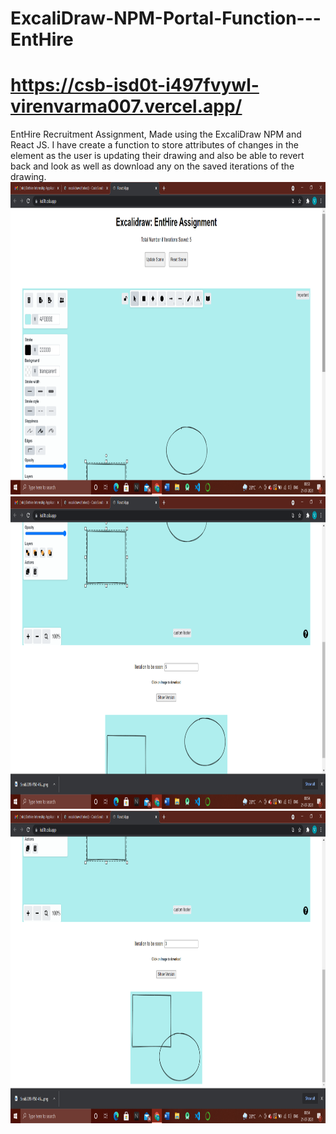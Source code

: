 # ExcaliDraw-NPM-Portal-Function---EntHire
# https://csb-isd0t-i497fvywl-virenvarma007.vercel.app/
EntHire Recruitment Assignment, Made using the ExcaliDraw NPM and React JS. I have create a function to store attributes of changes in the element as the user is updating their
drawing and also be able to revert back and look as well as download any on the saved iterations of the drawing.<br>
<img src="Images/Screenshot (198).png" width="900" height="500">
<img src="Images/Screenshot (199).png" width="900" height="500">
<img src="Images/Screenshot (200).png" width="900" height="500">
